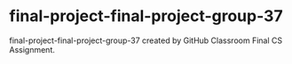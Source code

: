 # final-project-final-project-group-37
final-project-final-project-group-37 created by GitHub Classroom
Final CS Assignment.
